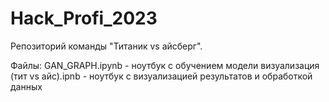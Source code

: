 # Hack_Profi_2023

Репозиторий команды "Титаник vs айсберг". 

Файлы:
GAN_GRAPH.ipynb - ноутбук с обучением модели
визуализация (тит vs айс).ipnb - ноутбук с визуализацией результатов и обработкой данных
